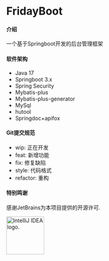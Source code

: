 # FridayBoot

#### 介绍

一个基于Springboot开发的后台管理框架

#### 软件架构

- Java 17
- Springboot 3.x
- Spring Security
- Mybatis-plus
- Mybatis-plus-generator
- MySql
- hutool
- Springdoc+apifox

#### Git提交规范

- wip:   正在开发
- feat:  新增功能
- fix:   修复缺陷
- style: 代码格式
- refactor: 重构

#### 特别鸣谢

感谢JetBrains为本项目提供的开源许可.

<img src="https://resources.jetbrains.com/storage/products/company/brand/logos/jb_beam.png" width="100" height="100" alt="IntelliJ IDEA logo.">
